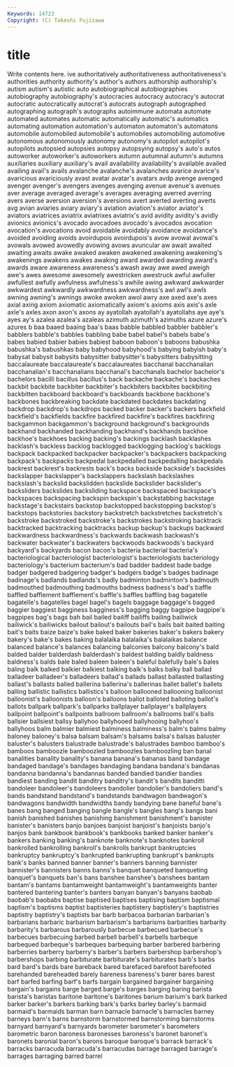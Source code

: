```yaml
---
Keywords: 14723 
Copyright: (C) Takeshi Fujisawa
---
```


# title

Write contents here.
ive authoritatively authoritativeness authoritativeness's authorities authority authority's
author's authors authorship authorship's autism autism's autistic auto autobiographical autobiographies
autobiography autobiography's autocracies autocracy autocracy's autocrat autocratic autocratically autocrat's autocrats
autograph autographed autographing autograph's autographs autoimmune automata automate automated automates
automatic automatically automatic's automatics automating automation automation's automaton automaton's automatons
automobile automobiled automobile's automobiles automobiling automotive autonomous autonomously autonomy autonomy's
autopilot autopilot's autopilots autopsied autopsies autopsy autopsying autopsy's auto's autos
autoworker autoworker's autoworkers autumn autumnal autumn's autumns auxiliaries auxiliary auxiliary's
avail availability availability's available availed availing avail's avails avalanche avalanche's
avalanches avarice avarice's avaricious avariciously avast avatar avatar's avatars avdp
avenge avenged avenger avenger's avengers avenges avenging avenue avenue's avenues
aver average averaged average's averages averaging averred averring avers averse
aversion aversion's aversions avert averted averting averts avg avian aviaries
aviary aviary's aviation aviation's aviator aviator's aviators aviatrices aviatrix aviatrixes
aviatrix's avid avidity avidity's avidly avionics avionics's avocado avocadoes avocado's
avocados avocation avocation's avocations avoid avoidable avoidably avoidance avoidance's avoided
avoiding avoids avoirdupois avoirdupois's avow avowal avowal's avowals avowed avowedly
avowing avows avuncular aw await awaited awaiting awaits awake awaked
awaken awakened awakening awakening's awakenings awakens awakes awaking award awarded
awarding award's awards aware awareness awareness's awash away awe awed
aweigh awe's awes awesome awesomely awestricken awestruck awful awfuller awfullest
awfully awfulness awfulness's awhile awing awkward awkwarder awkwardest awkwardly awkwardness
awkwardness's awl awl's awls awning awning's awnings awoke awoken awol
awry axe axed axe's axes axial axing axiom axiomatic axiomatically
axiom's axioms axis axis's axle axle's axles axon axon's axons
ay ayatollah ayatollah's ayatollahs aye aye's ayes ay's azalea azalea's
azaleas azimuth azimuth's azimuths azure azure's azures b baa baaed
baaing baa's baas babble babbled babbler babbler's babblers babble's babbles
babbling babe babel babel's babels babe's babes babied babier babies
babiest baboon baboon's baboons babushka babushka's babushkas baby babyhood babyhood's
babying babyish baby's babysat babysit babysits babysitter babysitter's babysitters babysitting
baccalaureate baccalaureate's baccalaureates bacchanal bacchanalian bacchanalian's bacchanalians bacchanal's bacchanals bachelor
bachelor's bachelors bacilli bacillus bacillus's back backache backache's backaches backbit
backbite backbiter backbiter's backbiters backbites backbiting backbitten backboard backboard's backboards
backbone backbone's backbones backbreaking backdate backdated backdates backdating backdrop backdrop's
backdrops backed backer backer's backers backfield backfield's backfields backfire backfired
backfire's backfires backfiring backgammon backgammon's background background's backgrounds backhand backhanded
backhanding backhand's backhands backhoe backhoe's backhoes backing backing's backings backlash
backlashes backlash's backless backlog backlogged backlogging backlog's backlogs backpack backpacked
backpacker backpacker's backpackers backpacking backpack's backpacks backpedal backpedalled backpedalling backpedals
backrest backrest's backrests back's backs backside backside's backsides backslapper backslapper's
backslappers backslash backslashes backslash's backslid backslidden backslide backslider backslider's backsliders
backslides backsliding backspace backspaced backspace's backspaces backspacing backspin backspin's backstabbing
backstage backstage's backstairs backstop backstopped backstopping backstop's backstops backstories backstory
backstretch backstretches backstretch's backstroke backstroked backstroke's backstrokes backstroking backtrack backtracked
backtracking backtracks backup backup's backups backward backwardness backwardness's backwards backwash
backwash's backwater backwater's backwaters backwoods backwoods's backyard backyard's backyards bacon
bacon's bacteria bacterial bacteria's bacteriological bacteriologist bacteriologist's bacteriologists bacteriology bacteriology's
bacterium bacterium's bad badder baddest bade badge badger badgered badgering
badger's badgers badge's badges badinage badinage's badlands badlands's badly badminton
badminton's badmouth badmouthed badmouthing badmouths badness badness's bad's baffle baffled
bafflement bafflement's baffle's baffles baffling bag bagatelle bagatelle's bagatelles bagel
bagel's bagels baggage baggage's bagged baggier baggiest bagginess bagginess's bagging
baggy bagpipe bagpipe's bagpipes bag's bags bah bail bailed bailiff
bailiffs bailing bailiwick bailiwick's bailiwicks bailout bailout's bailouts bail's bails
bait baited baiting bait's baits baize baize's bake baked baker
bakeries baker's bakers bakery bakery's bake's bakes baking balalaika balalaika's
balalaikas balance balanced balance's balances balancing balconies balcony balcony's bald
balded balder balderdash balderdash's baldest balding baldly baldness baldness's balds
bale baled baleen baleen's baleful balefully bale's bales baling balk
balked balkier balkiest balking balk's balks balky ball ballad balladeer
balladeer's balladeers ballad's ballads ballast ballasted ballasting ballast's ballasts balled
ballerina ballerina's ballerinas ballet ballet's ballets balling ballistic ballistics ballistics's
balloon ballooned ballooning balloonist balloonist's balloonists balloon's balloons ballot balloted
balloting ballot's ballots ballpark ballpark's ballparks ballplayer ballplayer's ballplayers ballpoint
ballpoint's ballpoints ballroom ballroom's ballrooms ball's balls ballsier ballsiest ballsy
ballyhoo ballyhooed ballyhooing ballyhoo's ballyhoos balm balmier balmiest balminess balminess's
balm's balms balmy baloney baloney's balsa balsam balsam's balsams balsa's
balsas baluster baluster's balusters balustrade balustrade's balustrades bamboo bamboo's bamboos
bamboozle bamboozled bamboozles bamboozling ban banal banalities banality banality's banana
banana's bananas band bandage bandaged bandage's bandages bandaging bandana bandana's
bandanas bandanna bandanna's bandannas banded bandied bandier bandies bandiest banding
bandit banditry banditry's bandit's bandits banditti bandoleer bandoleer's bandoleers bandolier
bandolier's bandoliers band's bands bandstand bandstand's bandstands bandwagon bandwagon's bandwagons
bandwidth bandwidths bandy bandying bane baneful bane's banes bang banged
banging bangle bangle's bangles bang's bangs bani banish banished banishes
banishing banishment banishment's banister banister's banisters banjo banjoes banjoist banjoist's
banjoists banjo's banjos bank bankbook bankbook's bankbooks banked banker banker's
bankers banking banking's banknote banknote's banknotes bankroll bankrolled bankrolling bankroll's
bankrolls bankrupt bankruptcies bankruptcy bankruptcy's bankrupted bankrupting bankrupt's bankrupts bank's
banks banned banner banner's banners banning bannister bannister's bannisters banns
banns's banquet banqueted banqueting banquet's banquets ban's bans banshee banshee's
banshees bantam bantam's bantams bantamweight bantamweight's bantamweights banter bantered bantering
banter's banters banyan banyan's banyans baobab baobab's baobabs baptise baptised
baptises baptising baptism baptismal baptism's baptisms baptist baptisteries baptistery baptistery's
baptistries baptistry baptistry's baptists bar barb barbacoa barbarian barbarian's barbarians
barbaric barbarism barbarism's barbarisms barbarities barbarity barbarity's barbarous barbarously barbecue
barbecued barbecue's barbecues barbecuing barbed barbell barbell's barbells barbeque barbequed
barbeque's barbeques barbequing barber barbered barbering barberries barberry barberry's barber's
barbers barbershop barbershop's barbershops barbing barbiturate barbiturate's barbiturates barb's barbs
bard bard's bards bare bareback bared barefaced barefoot barefooted barehanded
bareheaded barely bareness bareness's barer bares barest barf barfed barfing
barf's barfs bargain bargained bargainer bargaining bargain's bargains barge barged
barge's barges barging baring barista barista's baristas baritone baritone's baritones
barium barium's bark barked barker barker's barkers barking bark's barks
barley barley's barmaid barmaid's barmaids barman barn barnacle barnacle's barnacles
barney barneys barn's barns barnstorm barnstormed barnstorming barnstorms barnyard barnyard's
barnyards barometer barometer's barometers barometric baron baroness baronesses baroness's baronet
baronet's baronets baronial baron's barons baroque baroque's barrack barrack's barracks
barracuda barracuda's barracudas barrage barraged barrage's barrages barraging barred barrel
